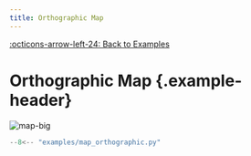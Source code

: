 ```yaml
---
title: Orthographic Map
---
```

[:octicons-arrow-left-24: Back to Examples](/examples)

# Orthographic Map {.example-header}

![map-big](/images/examples/map_orthographic.png)

```python
--8<-- "examples/map_orthographic.py"
```
